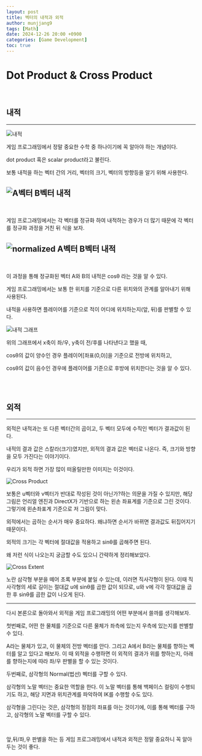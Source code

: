 ```yaml
---
layout: post
title: 벡터의 내적과 외적
author: munjjang9
tags: [Math]
date: 2024-12-26 20:00 +0900
categories: [Game Development]
toc: true
---
```


# Dot Product & Cross Product

<br>

## 내적
---

![내적](/assets/images/Dot-Product.jpeg)

게임 프로그래밍에서 정말 중요한 수학 중 하나이기에 꼭 알아야 하는 개념이다.

dot product 혹은 scalar product라고 불린다.

보통 내적을 하는 벡터 간의 거리, 벡터의 크기, 벡터의 방향등을 알기 위해 사용한다.

![A벡터 B벡터 내적](/assets/images/Dot-Product-Formula.jpeg)
---
<br>

게임 프로그래밍에서는 각 벡터를 정규화 하여 내적하는 경우가 더 많기 때문에 각 벡터를 정규화 과정을 거친 뒤 식을 보자.

![normalized A벡터 B벡터 내적](/assets/images/Dot-Product-Normalized-Formula.jpeg)
---
<br>

이 과정을 통해 정규화된 벡터 A와 B의 내적은 cosθ 라는 것을 알 수 있다.

게임 프로그래밍에서는 보통 한 위치를 기준으로 다른 위치와의 관계를 알아내기 위해 사용된다.

내적을 사용하면 플레이어를 기준으로 적이 어디에 위치하는지(앞, 뒤)를 판별할 수 있다.

![내적 그래프](/assets/images/Dot-Product-Graph.jpeg)

위의 그래프에서 x축이 좌/우, y축이 전/후를 나타낸다고 했을 때,

cosθ의 값이 양수인 경우 플레이어[좌표(0,0)]을 기준으로 전방에 위치하고,

cosθ의 값이 음수인 경우에 플레이어를 기준으로 후방에 위치한다는 것을 알 수 있다.

<br>
<br>

## 외적
---
외적은 내적과는 또 다른 벡터간의 곱이고, 두 벡터 모두에 수직인 벡터가 결과값이 된다.

내적의 결과 값은 스칼라(크기)였지만, 외적의 결과 값은 벡터로 나온다. 즉, 크기와 방향을 모두 가진다는 이야기이다.

우리가 외적 하면 가장 많이 떠올릴만한 이미지는 이것이다.

![Cross Product](/assets/images/Cross-Product.jpeg)

보통은 u벡터와 v벡터가 반대로 작성된 것이 아닌가?하는 의문을 가질 수 있지만, 해당 그림은 언리얼 엔진과 DirectX가 기반으로 하는 왼손 좌표계를 기준으로 그린 것이다. 그렇기에 왼손좌표계 기준으로 저 그림이 맞다.

외적에서는 곱하는 순서가 매우 중요하다. 왜냐하면 순서가 바뀌면 결과값도 뒤집어지기 때문이다.

외적의 크기는 각 벡터에 절대값을 적용하고 sinθ를 곱해주면 된다.

왜 저런 식이 나오는지 궁금할 수도 있으니 간략하게 정리해보았다.

![Cross Extent](/assets/images/Cross-Extent.jpeg)

노란 삼각형 부분을 떼어 초록 부분에 붙일 수 있는데, 이러면 직사각형이 된다. 이때 직사각형의 세로 길이는 절대값 u에 sinθ를 곱한 값이 되므로, u와 v에 각각 절대값을 곱한 후 sinθ를 곱한 값이 나오게 된다.

---

다시 본론으로 돌아와서 외적을 게임 프로그래밍의 어떤 부분에서 쓸까를 생각해보자.

첫번째로, 어떤 한 물체를 기준으로 다른 물체가 좌측에 있는지 우측에 있는지를 판별할 수 있다.

A라는 물체가 있고, 이 물체의 전방 벡터를 안다. 그리고 A에서 B라는 물체를 향하는 벡터를 알고 있다고 해보자. 이 때 외적을 수행하면 이 외적의 결과가 위를 향하는지, 아래를 향하는지에 따라 좌/우 판별을 할 수 있는 것이다.

두번째로, 삼각형의 Normal(법선) 벡터를 구할 수 있다.

삼각형의 노말 벡터는 중요한 역할을 한다. 이 노말 벡터를 통해 백페이스 컬링이 수행되기도 하고, 해당 지면과 위치관계를 파악하여 IK를 수행할 수도 있다.

삼각형을 그린다는 것은, 삼각형의 정점의 좌표를 아는 것이기에, 이를 통해 벡터를 구하고, 삼각형의 노말 벡터를 구할 수 있다.

<br>

앞,뒤/좌,우 판별을 하는 등 게임 프로그래밍에서 내적과 외적은 정말 중요하니 꼭 알아두는 것이 좋다.